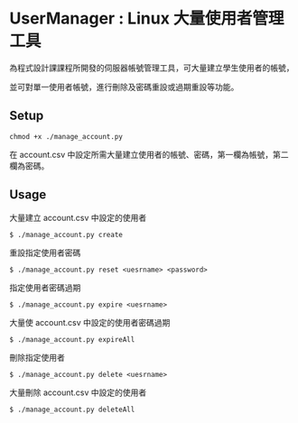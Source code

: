 # UserManager : Linux 大量使用者管理工具

為程式設計課課程所開發的伺服器帳號管理工具，可大量建立學生使用者的帳號，

並可對單一使用者帳號，進行刪除及密碼重設或過期重設等功能。

## Setup

```
chmod +x ./manage_account.py
```
在 account.csv 中設定所需大量建立使用者的帳號、密碼，第一欄為帳號，第二欄為密碼。

## Usage
大量建立 account.csv 中設定的使用者
```
$ ./manage_account.py create
```
重設指定使用者密碼
```
$ ./manage_account.py reset <uesrname> <password>
```
指定使用者密碼過期
```
$ ./manage_account.py expire <uesrname>
```
大量使 account.csv 中設定的使用者密碼過期
```
$ ./manage_account.py expireAll
```
刪除指定使用者
```
$ ./manage_account.py delete <uesrname>
```
大量刪除 account.csv 中設定的使用者
```
$ ./manage_account.py deleteAll
```
